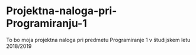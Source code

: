 # Projektna-naloga-pri-Programiranju-1
To bo moja projektna naloga pri predmetu Programiranje 1 v študijskem letu 2018/2019
